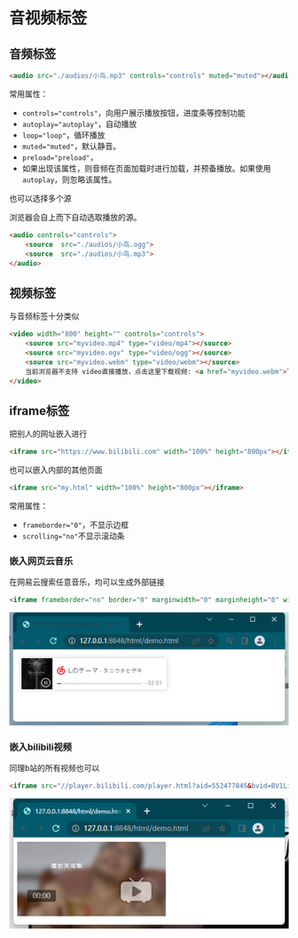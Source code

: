 # 音视频标签

## 音频标签

```html
<audio src="./audios/小鸟.mp3" controls="controls" muted="muted"></audio>
```

常用属性：

- `controls="controls"`，向用户展示播放按钮，进度条等控制功能
- `autoplay="autoplay"`，自动播放
- `loop="loop"`，循环播放
- `muted="muted"`，默认静音。
- `preload="preload"`，
- 如果出现该属性，则音频在页面加载时进行加载，并预备播放。如果使用 `autoplay`，则忽略该属性。

也可以选择多个源

浏览器会自上而下自动选取播放的源。

```html
<audio controls="controls">
    <source  src="./audios/小鸟.ogg">
	<source  src="./audios/小鸟.mp3">
</audio>


```

## 视频标签

与音频标签十分类似

```html
<video width="800" height="" controls="controls">
    <source src="myvideo.mp4" type="video/mp4"></source>
	<source src="myvideo.ogv" type="video/ogg"></source>
	<source src="myvideo.webm" type="video/webm"></source>
	当前浏览器不支持 video直接播放，点击这里下载视频: <a href="myvideo.webm">下载视频</a>
</video>
```

## iframe标签

把别人的网址嵌入进行

```html
<iframe src="https://www.bilibili.com" width="100%" height="800px"></iframe>
```

也可以嵌入内部的其他页面

```html
<iframe src="my.html" width="100%" height="800px"></iframe>
```

常用属性：

- `frameborder="0"`，不显示边框
- `scrolling="no"`不显示滚动条

### 嵌入网页云音乐

在网易云搜索任意音乐，均可以生成外部链接

```html
<iframe frameborder="no" border="0" marginwidth="0" marginheight="0" width=330 height=86 src="//music.163.com/outchain/player?type=2&id=22793199&auto=1&height=66"></iframe>
```

![](./images/8.音视频标签1.png)

### 嵌入bilibili视频

同理b站的所有视频也可以

```html
<iframe src="//player.bilibili.com/player.html?aid=552477845&bvid=BV1Li4y1k7tb&cid=556006937&page=1" scrolling="no" border="0" frameborder="no" framespacing="0" allowfullscreen="true"> </iframe>
```

![](./images/8.音视频标签2.png)